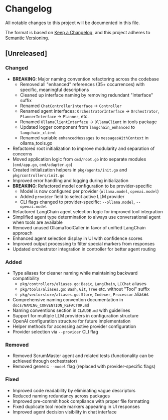 # Changelog

All notable changes to this project will be documented in this file.

The format is based on [Keep a Changelog](https://keepachangelog.com/en/1.0.0/),
and this project adheres to [Semantic Versioning](https://semver.org/spec/v2.0.0.html).

## [Unreleased]

### Changed
- **BREAKING**: Major naming convention refactoring across the codebase
  - Removed all "enhanced" references (35+ occurrences) with specific, meaningful descriptions
  - Cleaned up interface naming by removing redundant "Interface" suffix
  - Renamed `ChatControllerInterface` → `Controller`
  - Renamed agent interfaces: `OrchestratorInterface` → `Orchestrator`, `PlannerInterface` → `Planner`, etc.
  - Renamed `OllamaClientInterface` → `OllamaClient` in tools package
  - Updated logger component from `langchain_enhanced` to `langchain_client`
  - Renamed variable `enhancedMessages` to `messagesWithContext` in ollama_tools.go
- Refactored root initialization to improve modularity and separation of concerns
- Moved application logic from `cmd/root.go` into separate modules (`cmd/app.go`, `cmd/adapter.go`)
- Created initialization helpers in `pkg/agents/init.go` and `pkg/controllers/init.go`
- Improved error handling and logging during initialization
- **BREAKING**: Refactored model configuration to be provider-specific
  - Model is now configured per provider (`ollama.model`, `openai.model`)
  - Added `provider` field to select active LLM provider
  - CLI flags changed to provider-specific: `--ollama.model`, `--openai.model`
- Refactored LangChain agent selection logic for improved tool integration
- Simplified agent type determination to always use conversational agent when tools are available
- Removed unused OllamaToolCaller in favor of unified LangChain approach
- Enhanced agent selection display in UI with confidence scores
- Improved output processing to filter special markers from responses
- Updated orchestrator integration in controller for better agent routing

### Added
- Type aliases for cleaner naming while maintaining backward compatibility
  - `pkg/controllers/aliases.go`: `Basic`, `LangChain`, `LCChat` aliases
  - `pkg/tools/aliases.go`: `Bash`, `Git`, `Tree` etc. without "Tool" suffix
  - `pkg/vectorstore/aliases.go`: `Store`, `Indexer`, `Processor` aliases
- Comprehensive naming convention documentation in `docs/NAMING_CONVENTION_REFACTOR.md`
- Naming conventions section in `CLAUDE.md` with guidelines
- Support for multiple LLM providers in configuration structure
- OpenAI configuration structure for future implementation
- Helper methods for accessing active provider configuration
- Provider selection via `--provider` CLI flag

### Removed
- Removed ScrumMaster agent and related tests (functionality can be achieved through orchestrator)
- Removed generic `--model` flag (replaced with provider-specific flags)

### Fixed
- Improved code readability by eliminating vague descriptors
- Reduced naming redundancy across packages
- Improved pre-commit hook compliance with proper file formatting
- Fixed duplicate tool mode markers appearing in UI responses
- Improved agent decision visibility in chat interface
